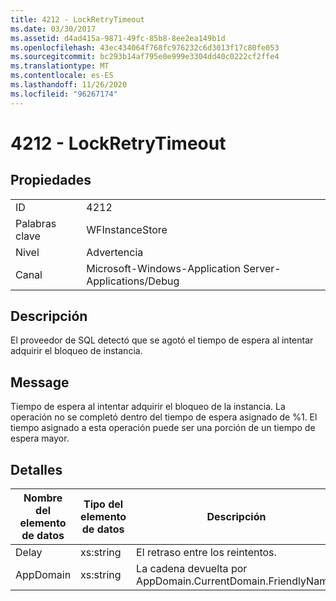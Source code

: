 ```yaml
---
title: 4212 - LockRetryTimeout
ms.date: 03/30/2017
ms.assetid: d4ad415a-9871-49fc-85b8-8ee2ea149b1d
ms.openlocfilehash: 43ec434064f768fc976232c6d3013f17c80fe053
ms.sourcegitcommit: bc293b14af795e0e999e3304dd40c0222cf2ffe4
ms.translationtype: MT
ms.contentlocale: es-ES
ms.lasthandoff: 11/26/2020
ms.locfileid: "96267174"
---
```

# <a name="4212---lockretrytimeout"></a>4212 - LockRetryTimeout

## <a name="properties"></a>Propiedades  
  
|||  
|-|-|  
|ID|4212|  
|Palabras clave|WFInstanceStore|  
|Nivel|Advertencia|  
|Canal|Microsoft-Windows-Application Server-Applications/Debug|  
  
## <a name="description"></a>Descripción  

 El proveedor de SQL detectó que se agotó el tiempo de espera al intentar adquirir el bloqueo de instancia.  
  
## <a name="message"></a>Message  

 Tiempo de espera al intentar adquirir el bloqueo de la instancia.  La operación no se completó dentro del tiempo de espera asignado de %1. El tiempo asignado a esta operación puede ser una porción de un tiempo de espera mayor.  
  
## <a name="details"></a>Detalles  
  
|Nombre del elemento de datos|Tipo del elemento de datos|Descripción|  
|--------------------|--------------------|-----------------|  
|Delay|xs:string|El retraso entre los reintentos.|  
|AppDomain|xs:string|La cadena devuelta por AppDomain.CurrentDomain.FriendlyName.|
